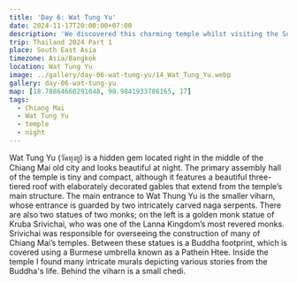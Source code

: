 ```yaml
---
title: 'Day 6: Wat Tung Yu'
date: 2024-11-17T20:00:00+07:00
description: 'We discovered this charming temple whilst visiting the Sunday night market. It looked glorious at night.'
trip: Thailand 2024 Part 1
place: South East Asia
timezone: Asia/Bangkok
location: Wat Tung Yu
image: ../gallery/day-06-wat-tung-yu/14_Wat_Tung_Yu.webp
gallery: day-06-wat-tung-yu
map: [18.78864660291048, 98.9841933786165, 17]
tags:
  - Chiang Mai
  - Wat Tung Yu
  - temple
  - night
---
```


Wat Tung Yu (วัดทุงยู) is a hidden gem located right in the middle of the Chiang Mai old city and looks beautiful at night. The primary assembly hall of the temple is tiny and compact, although it features a beautiful three-tiered roof with elaborately decorated gables that extend from the temple’s main structure. The main entrance to Wat Thung Yu is the smaller viharn, whose entrance is guarded by two intricately carved naga serpents. There are also two statues of two monks; on the left is a golden monk statue of Kruba Srivichai, who was one of the Lanna Kingdom’s most revered monks. Srivichai was responsible for overseeing the construction of many of Chiang Mai’s temples. Between these statues is a Buddha footprint, which is covered using a Burmese umbrella known as a Pathein Htee. Inside the temple I found many intricate murals depicting various stories from the Buddha's life. Behind the viharn is a small chedi.
